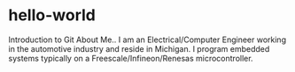 # hello-world
Introduction to Git
About Me.. I am an Electrical/Computer Engineer working in the automotive industry and reside in Michigan.
I program embedded systems typically on a Freescale/Infineon/Renesas microcontroller.


